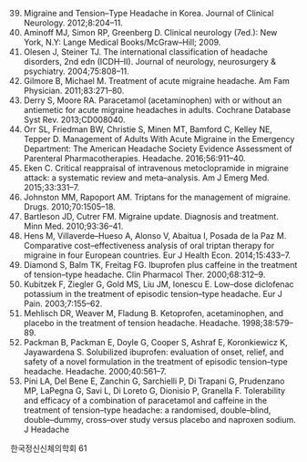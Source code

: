 39. Migraine and Tension–Type Headache in Korea. Journal of Clinical Neurology. 2012;8:204–11.
40. Aminoff MJ, Simon RP, Greenberg D. Clinical neurology (7ed.): New York, N.Y: Lange Medical Books/McGraw–Hill; 2009.
41. Olesen J, Steiner TJ. The international classification of headache disorders, 2nd edn (ICDH–II). Journal of neurology, neurosurgery &amp; psychiatry. 2004;75:808–11.
42. Gilmore B, Michael M. Treatment of acute migraine headache. Am Fam Physician. 2011;83:271–80.
43. Derry S, Moore RA. Paracetamol (acetaminophen) with or without an antiemetic for acute migraine headaches in adults. Cochrane Database Syst Rev. 2013;CD008040.
44. Orr SL, Friedman BW, Christie S, Minen MT, Bamford C, Kelley NE, Tepper D. Management of Adults With Acute Migraine in the Emergency Department: The American Headache Society Evidence Assessment of Parenteral Pharmacotherapies. Headache. 2016;56:911–40.
45. Eken C. Critical reappraisal of intravenous metoclopramide in migraine attack: a systematic review and meta–analysis. Am J Emerg Med. 2015;33:331–7.
46. Johnston MM, Rapoport AM. Triptans for the management of migraine. Drugs. 2010;70:1505–18.
47. Bartleson JD, Cutrer FM. Migraine update. Diagnosis and treatment. Minn Med. 2010;93:36–41.
48. Hens M, Villaverde–Hueso A, Alonso V, Abaitua I, Posada de la Paz M. Comparative cost–effectiveness analysis of oral triptan therapy for migraine in four European countries. Eur J Health Econ. 2014;15:433–7.
49. Diamond S, Balm TK, Freitag FG. Ibuprofen plus caffeine in the treatment of tension–type headache. Clin Pharmacol Ther. 2000;68:312–9.
50. Kubitzek F, Ziegler G, Gold MS, Liu JM, Ionescu E. Low–dose diclofenac potassium in the treatment of episodic tension–type headache. Eur J Pain. 2003;7:155–62.
51. Mehlisch DR, Weaver M, Fladung B. Ketoprofen, acetaminophen, and placebo in the treatment of tension headache. Headache. 1998;38:579–89.
52. Packman B, Packman E, Doyle G, Cooper S, Ashraf E, Koronkiewicz K, Jayawardena S. Solubilized ibuprofen: evaluation of onset, relief, and safety of a novel formulation in the treatment of episodic tension–type headache. Headache. 2000;40:561–7.
53. Pini LA, Del Bene E, Zanchin G, Sarchielli P, Di Trapani G, Prudenzano MP, LaPegna G, Savi L, Di Loreto G, Dionisio P, Granella F. Tolerability and efficacy of a combination of paracetamol and caffeine in the treatment of tension–type headache: a randomised, double–blind, double–dummy, cross–over study versus placebo and naproxen sodium. J Headache

한국정신신체의학회
<PAGE>61